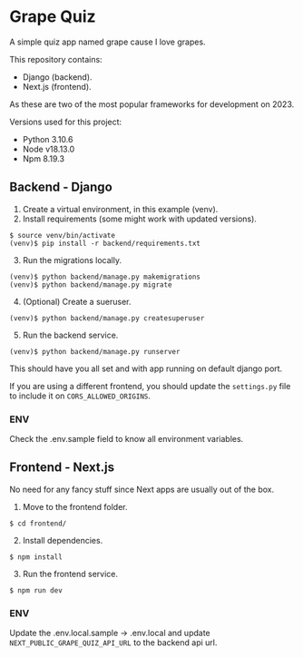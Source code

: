 # Grape Quiz
A simple quiz app named grape cause I love grapes.

This repository contains:
* Django (backend).
* Next.js (frontend).

As these are two of the most popular frameworks for development on 2023.

Versions used for this project:
* Python 3.10.6
* Node v18.13.0
* Npm 8.19.3

## Backend - Django
1. Create a virtual environment, in this example (venv).
2. Install requirements (some might work with updated versions).
```
$ source venv/bin/activate
(venv)$ pip install -r backend/requirements.txt
```
3. Run the migrations locally.
```
(venv)$ python backend/manage.py makemigrations
(venv)$ python backend/manage.py migrate
```
4. (Optional) Create a sueruser.
```
(venv)$ python backend/manage.py createsuperuser
```
5. Run the backend service.
```
(venv)$ python backend/manage.py runserver
```
This should have you all set and with app running on default django port.

If you are using a different frontend, you should update the `settings.py` file to include it on `CORS_ALLOWED_ORIGINS`.

### ENV
Check the .env.sample field to know all environment variables.

## Frontend - Next.js
No need for any fancy stuff since Next apps are usually out of the box.

1. Move to the frontend folder.
```
$ cd frontend/
```
2. Install dependencies.
```
$ npm install
```
3. Run the frontend service.
```
$ npm run dev
```
### ENV
Update the .env.local.sample -> .env.local and update `NEXT_PUBLIC_GRAPE_QUIZ_API_URL` to the backend api url.
